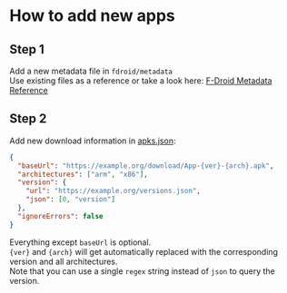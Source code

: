 # How to add new apps

## Step 1

Add a new metadata file in `fdroid/metadata`  
Use existing files as a reference or take a look here: [F-Droid Metadata Reference](https://f-droid.org/en/docs/Build_Metadata_Reference/)

## Step 2

Add new download information in [apks.json](../blob/master/apks.json):

```json
{
  "baseUrl": "https://example.org/download/App-{ver}-{arch}.apk",
  "architectures": ["arm", "x86"],
  "version": {
    "url": "https://example.org/versions.json",
    "json": [0, "version"]
  },
  "ignoreErrors": false
}
```

Everything except `baseUrl` is optional.  
`{ver}` and `{arch}` will get automatically replaced with the corresponding version and all architectures.  
Note that you can use a single `regex` string instead of `json` to query the version.